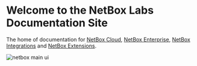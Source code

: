 # Welcome to the NetBox Labs Documentation Site

The home of documentation for [NetBox Cloud](Administration%20Console/console-access.md), [NetBox Enterprise](netbox-enterprise/deploying-netbox-enterprise.md), [NetBox Integrations](netbox-integrations/netbox-ansible-collection.md) and [NetBox Extensions](netbox-extensions/diode-agent.md).

![netbox main ui](./images/docs_home.png)